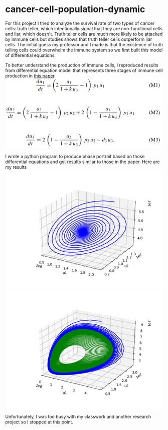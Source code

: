 

# cancer-cell-population-dynamic


For this project I tried to analyze the survival rate of two types of cancer cells: truth teller, which intentionally signal that they are non-functional cells and liar, which doesn't. Truth teller cells are much more likely to be attacked by immune cells but studies shows that truth teller cells outperform liar cells. The initial guess my professor and I made is that the existence of truth telling cells could overwhelm the immune system so we first built this model of differential equations.

To better understand the production of immune cells, I reproduced results from differential equation model that represents three stages of immune cell production in [this paper](https://arxiv.org/pdf/1812.02017.pdf).
<img src="images/model.png">

I wrote a python program to produce phase portrait based on those differential equations and got results similar to those in the paper. Here are my results
<img src="images/Figure_1.png"> <img src="images/Figure_2.png">

Unfortunately, I was too busy with my classwork and another research project so I stopped at this point. 
